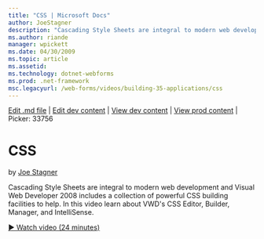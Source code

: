 ```yaml
---
title: "CSS | Microsoft Docs"
author: JoeStagner
description: "Cascading Style Sheets are integral to modern web development and Visual Web Developer 2008 includes a collection of powerful CSS building facilities to help..."
ms.author: riande
manager: wpickett
ms.date: 04/30/2009
ms.topic: article
ms.assetid: 
ms.technology: dotnet-webforms
ms.prod: .net-framework
msc.legacyurl: /web-forms/videos/building-35-applications/css
---
```

[Edit .md file](C:\Projects\msc\dev\Msc.Www\Web.ASP\App_Data\github\web-forms\videos\building-35-applications\css.md) | [Edit dev content](http://www.aspdev.net/umbraco#/content/content/edit/26799) | [View dev content](http://docs.aspdev.net/tutorials/web-forms/videos/building-35-applications/css.html) | [View prod content](http://www.asp.net/web-forms/videos/building-35-applications/css) | Picker: 33756

CSS
====================
by [Joe Stagner](https://github.com/JoeStagner)

Cascading Style Sheets are integral to modern web development and Visual Web Developer 2008 includes a collection of powerful CSS building facilities to help. In this video learn about VWD's CSS Editor, Builder, Manager, and IntelliSense.

[&#9654; Watch video (24 minutes)](https://channel9.msdn.com/Blogs/ASP-NET-Site-Videos/css)